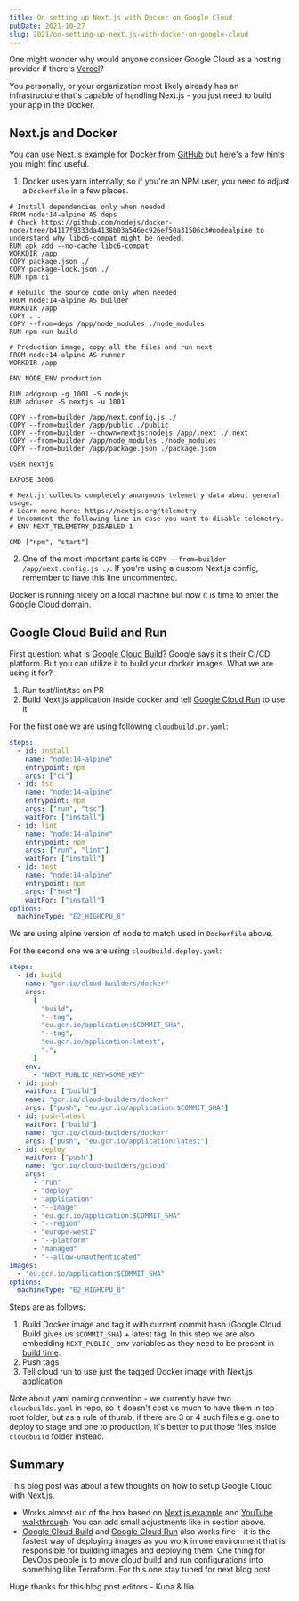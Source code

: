 ```yaml
---
title: On setting up Next.js with Docker on Google Cloud
pubDate: 2021-10-27
slug: 2021/on-setting-up-next.js-with-docker-on-google-cloud
---
```


One might wonder why would anyone consider Google Cloud as a hosting provider if there's [Vercel](https://vercel.com/)?

You personally, or your organization most likely already has an infrastructure that's capable of handling Next.js - you just need to build your app in the Docker.

## Next.js and Docker

You can use Next.js example for Docker from [GitHub](https://github.com/vercel/next.js/tree/canary/examples/with-docker) but here's a few hints you might find useful.

1. Docker uses yarn internally, so if you're an NPM user, you need to adjust a `Dockerfile` in a few places.

```docker
# Install dependencies only when needed
FROM node:14-alpine AS deps
# Check https://github.com/nodejs/docker-node/tree/b4117f9333da4138b03a546ec926ef50a31506c3#nodealpine to understand why libc6-compat might be needed.
RUN apk add --no-cache libc6-compat
WORKDIR /app
COPY package.json ./
COPY package-lock.json ./
RUN npm ci

# Rebuild the source code only when needed
FROM node:14-alpine AS builder
WORKDIR /app
COPY . .
COPY --from=deps /app/node_modules ./node_modules
RUN npm run build

# Production image, copy all the files and run next
FROM node:14-alpine AS runner
WORKDIR /app

ENV NODE_ENV production

RUN addgroup -g 1001 -S nodejs
RUN adduser -S nextjs -u 1001

COPY --from=builder /app/next.config.js ./
COPY --from=builder /app/public ./public
COPY --from=builder --chown=nextjs:nodejs /app/.next ./.next
COPY --from=builder /app/node_modules ./node_modules
COPY --from=builder /app/package.json ./package.json

USER nextjs

EXPOSE 3000

# Next.js collects completely anonymous telemetry data about general usage.
# Learn more here: https://nextjs.org/telemetry
# Uncomment the following line in case you want to disable telemetry.
# ENV NEXT_TELEMETRY_DISABLED 1

CMD ["npm", "start"]
```

2. One of the most important parts is `COPY --from=builder /app/next.config.js ./`.
   If you're using a custom Next.js config, remember to have this line uncommented.

Docker is running nicely on a local machine but now it is time to enter the Google Cloud domain.

## Google Cloud Build and Run

First question: what is [Google Cloud Build](https://cloud.google.com/build)? Google says it's their CI/CD platform. But you can utilize it to build your docker images. What we are using it for?

1. Run test/lint/tsc on PR
2. Build Next.js application inside docker and tell [Google Cloud Run](https://cloud.google.com/run/) to use it

For the first one we are using following `cloudbuild.pr.yaml`:

```yaml
steps:
  - id: install
    name: "node:14-alpine"
    entrypoint: npm
    args: ["ci"]
  - id: tsc
    name: "node:14-alpine"
    entrypoint: npm
    args: ["run", "tsc"]
    waitFor: ["install"]
  - id: lint
    name: "node:14-alpine"
    entrypoint: npm
    args: ["run", "lint"]
    waitFor: ["install"]
  - id: test
    name: "node:14-alpine"
    entrypoint: npm
    args: ["test"]
    waitFor: ["install"]
options:
  machineType: "E2_HIGHCPU_8"
```

We are using alpine version of node to match used in `Dockerfile` above.

For the second one we are using `cloudbuild.deploy.yaml`:

```yaml
steps:
  - id: build
    name: "gcr.io/cloud-builders/docker"
    args:
      [
        "build",
        "--tag",
        "eu.gcr.io/application:$COMMIT_SHA",
        "--tag",
        "eu.gcr.io/application:latest",
        ".",
      ]
    env:
      - "NEXT_PUBLIC_KEY=SOME_KEY"
  - id: push
    waitFor: ["build"]
    name: "gcr.io/cloud-builders/docker"
    args: ["push", "eu.gcr.io/application:$COMMIT_SHA"]
  - id: push-latest
    waitFor: ["build"]
    name: "gcr.io/cloud-builders/docker"
    args: ["push", "eu.gcr.io/application:latest"]
  - id: deploy
    waitFor: ["push"]
    name: "gcr.io/cloud-builders/gcloud"
    args:
      - "run"
      - "deploy"
      - "application"
      - "--image"
      - "eu.gcr.io/application:$COMMIT_SHA"
      - "--region"
      - "europe-west1"
      - "--platform"
      - "managed"
      - "--allow-unauthenticated"
images:
  - "eu.gcr.io/application:$COMMIT_SHA"
options:
  machineType: "E2_HIGHCPU_8"
```

Steps are as follows:

1. Build Docker image and tag it with current commit hash (Google Cloud Build gives us `$COMMIT_SHA`) + latest tag. In this step we are also embedding `NEXT_PUBLIC_` env variables as they need to be present in [build time](https://nextjs.org/docs/basic-features/environment-variables#exposing-environment-variables-to-the-browser).
2. Push tags
3. Tell cloud run to use just the tagged Docker image with Next.js application

Note about yaml naming convention - we currently have two `cloudbuilds.yaml` in repo, so it doesn't cost us much to have them in top root folder, but as a rule of thumb, if there are 3 or 4 such files e.g. one to deploy to stage and one to production, it's better to put those files inside `cloudbuild` folder instead.

## Summary

This blog post was about a few thoughts on how to setup Google Cloud with Next.js.

- Works almost out of the box based on [Next.js example](https://github.com/vercel/next.js/tree/canary/examples/with-docker) and [YouTube walkthrough](https://www.youtube.com/watch?v=Pd2tVxhFnO4). You can add small adjustments like in section above.
- [Google Cloud Build](https://cloud.google.com/build) and [Google Cloud Run](https://cloud.google.com/run/) also works fine - it is the fastest way of deploying images as you work in one environment that is responsible for building images and deploying them. One thing for DevOps people is to move cloud build and run configurations into something like Terraform. For this one stay tuned for next blog post.

Huge thanks for this blog post editors - Kuba & Ilia.
